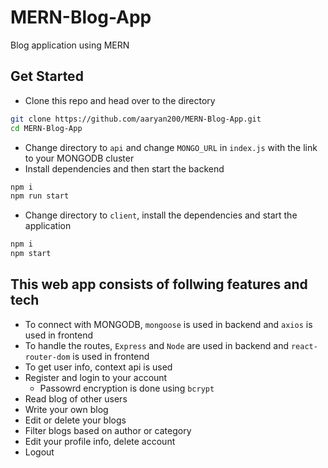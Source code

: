 # MERN-Blog-App
Blog application using MERN
## Get Started
* Clone this repo and head over to the directory
```bash
git clone https://github.com/aaryan200/MERN-Blog-App.git
cd MERN-Blog-App
```
* Change directory to `api` and change `MONGO_URL` in `index.js` with the link to your MONGODB cluster
* Install dependencies and then start the backend
```bash
npm i
npm run start
```
* Change directory to `client`, install the dependencies and start the application
```bash
npm i
npm start
```
## This web app consists of follwing features and tech
* To connect with MONGODB, `mongoose` is used in backend and `axios` is used in frontend
* To handle the routes, `Express` and `Node` are used in backend and `react-router-dom` is used in frontend
* To get user info, context api is used
* Register and login to your account
  * Passowrd encryption is done using `bcrypt`
* Read blog of other users
* Write your own blog
* Edit or delete your blogs
* Filter blogs based on author or category
* Edit your profile info, delete account
* Logout
